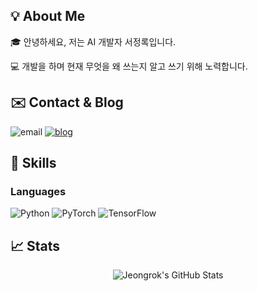## 💡 About Me
🎓 안녕하세요, 저는 AI 개발자 서정록입니다. 


💻 개발을 하며 현재 무엇을 왜 쓰는지 알고 쓰기 위해 노력합니다.</br>

## ✉️ Contact & Blog
![email](https://img.shields.io/badge/email-sjr06060%40naver.com-EC8034)
[![blog](https://img.shields.io/badge/blog-github.blog%2F%40seojeongrok-CC0000)](https://seojeongrok.github.io)

## 🔨 Skills
### Languages
![Python](https://img.shields.io/badge/Python-3776AB?style=for-the-badge&logo=python&logoColor=white)
![PyTorch](https://img.shields.io/badge/PyTorch-EE4C2C?style=for-the-badge&logo=pytorch&logoColor=white)
![TensorFlow](https://img.shields.io/badge/TensorFlow-FF6F00?style=for-the-badge&logo=tensorflow&logoColor=white)
## 📈 Stats
<div align="center">
    <img src="https://github-readme-stats.vercel.app/api?username=seojeongrok&show_icons=true&hide_border=true" alt="Jeongrok's GitHub Stats">
</div>

<!--
**seojeongrok/seojeongrok** is a ✨ _special_ ✨ repository because its `README.md` (this file) appears on your GitHub profile.

Here are some ideas to get you started:

- 🔭 I’m currently working on ...
- 🌱 I’m currently learning ...
- 👯 I’m looking to collaborate on ...
- 🤔 I’m looking for help with ...
- 💬 Ask me about ...
- 📫 How to reach me: ...
- 😄 Pronouns: ...
- ⚡ Fun fact: ...
-->
